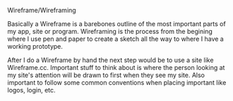 
Wireframe/Wireframing

Basically a Wireframe is a barebones outline of the most important parts of my app, site or program. Wireframing is the process from the begining where I use pen and paper to create a sketch all the way to where I have a working prototype. 

After I do a Wireframe by hand the next step would be to use a site like Wireframe.cc.
Important stuff to think about is where the person looking at my site's attention will be drawn to first when they see my site. Also important to follow some common conventions when placing important like logos, login, etc.

